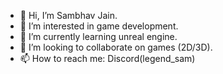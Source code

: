 - 👋 Hi, I’m Sambhav Jain.
- 👀 I’m interested in game development.
- 🌱 I’m currently learning unreal engine.
- 💞️ I’m looking to collaborate on games (2D/3D).
- 📫 How to reach me: Discord(legend_sam)

<!---
Jain-Sam-Victor/Jain-Sam-Victor is a ✨ special ✨ repository because its `README.md` (this file) appears on your GitHub profile.
You can click the Preview link to take a look at your changes.
--->
